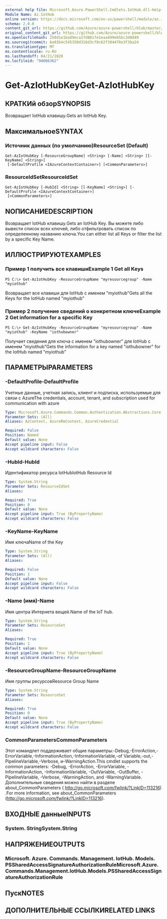 ```yaml
---
external help file: Microsoft.Azure.PowerShell.Cmdlets.IotHub.dll-Help.xml
Module Name: Az.IotHub
online version: https://docs.microsoft.com/en-us/powershell/module/az.iothub/get-aziothubkey
schema: 2.0.0
content_git_url: https://github.com/Azure/azure-powershell/blob/master/src/IotHub/IotHub/help/Get-AzIotHubKey.md
original_content_git_url: https://github.com/Azure/azure-powershell/blob/master/src/IotHub/IotHub/help/Get-AzIotHubKey.md
ms.openlocfilehash: 258d1e1bad9eca1fd8817e1eaa499eb5bc3d8d49
ms.sourcegitcommit: 6a91b4c545350d316d3cf8c62f384478e3f3ba24
ms.translationtype: MT
ms.contentlocale: ru-RU
ms.lasthandoff: 04/21/2020
ms.locfileid: "94066362"
---
```

# <span data-ttu-id="55eb3-101">Get-AzIotHubKey</span><span class="sxs-lookup"><span data-stu-id="55eb3-101">Get-AzIotHubKey</span></span>

## <span data-ttu-id="55eb3-102">КРАТКИй обзор</span><span class="sxs-lookup"><span data-stu-id="55eb3-102">SYNOPSIS</span></span>
<span data-ttu-id="55eb3-103">Возвращает IotHub клавишу.</span><span class="sxs-lookup"><span data-stu-id="55eb3-103">Gets an IotHub Key.</span></span>

## <span data-ttu-id="55eb3-104">Максимальное</span><span class="sxs-lookup"><span data-stu-id="55eb3-104">SYNTAX</span></span>

### <span data-ttu-id="55eb3-105">Источник данных (по умолчанию)</span><span class="sxs-lookup"><span data-stu-id="55eb3-105">ResourceSet (Default)</span></span>
```
Get-AzIotHubKey [-ResourceGroupName] <String> [-Name] <String> [[-KeyName] <String>]
 [-DefaultProfile <IAzureContextContainer>] [<CommonParameters>]
```

### <span data-ttu-id="55eb3-106">ResourceIdSet</span><span class="sxs-lookup"><span data-stu-id="55eb3-106">ResourceIdSet</span></span>
```
Get-AzIotHubKey [-HubId] <String> [[-KeyName] <String>] [-DefaultProfile <IAzureContextContainer>]
 [<CommonParameters>]
```

## <span data-ttu-id="55eb3-107">NОПИСАНИЕ</span><span class="sxs-lookup"><span data-stu-id="55eb3-107">DESCRIPTION</span></span>
<span data-ttu-id="55eb3-108">Возвращает IotHub клавишу.</span><span class="sxs-lookup"><span data-stu-id="55eb3-108">Gets an IotHub Key.</span></span>
<span data-ttu-id="55eb3-109">Вы можете либо вывести список всех ключей, либо отфильтровать список по определенному названию ключа.</span><span class="sxs-lookup"><span data-stu-id="55eb3-109">You can either list all Keys or filter the list by a specific Key Name.</span></span>

## <span data-ttu-id="55eb3-110">ИЛЛЮСТРИРУЮТ</span><span class="sxs-lookup"><span data-stu-id="55eb3-110">EXAMPLES</span></span>

### <span data-ttu-id="55eb3-111">Пример 1 получить все клавиши</span><span class="sxs-lookup"><span data-stu-id="55eb3-111">Example 1 Get all Keys</span></span>
```
PS C:\> Get-AzIotHubKey -ResourceGroupName "myresourcegroup" -Name "myiothub"
```

<span data-ttu-id="55eb3-112">Возвращает все клавиши для IotHub с именем "myiothub"</span><span class="sxs-lookup"><span data-stu-id="55eb3-112">Gets all the Keys for the IotHub named "myiothub"</span></span>

### <span data-ttu-id="55eb3-113">Пример 2 получение сведений о конкретном ключе</span><span class="sxs-lookup"><span data-stu-id="55eb3-113">Example 2 Get information for a specific Key</span></span>
```
PS C:\> Get-AzIotHubKey -ResourceGroupName "myresourcegroup" -Name "myiothub" -KeyName "iothubowner"
```

<span data-ttu-id="55eb3-114">Получает сведения для ключа с именем "iothubowner" для IotHub с именем "myiothub"</span><span class="sxs-lookup"><span data-stu-id="55eb3-114">Gets the information for a key named "iothubowner" for the IotHub named "myiothub"</span></span>

## <span data-ttu-id="55eb3-115">ПАРАМЕТРЫ</span><span class="sxs-lookup"><span data-stu-id="55eb3-115">PARAMETERS</span></span>

### <span data-ttu-id="55eb3-116">-DefaultProfile</span><span class="sxs-lookup"><span data-stu-id="55eb3-116">-DefaultProfile</span></span>
<span data-ttu-id="55eb3-117">Учетные данные, учетная запись, клиент и подписка, используемые для связи с Azure</span><span class="sxs-lookup"><span data-stu-id="55eb3-117">The credentials, account, tenant, and subscription used for communication with azure</span></span>

```yaml
Type: Microsoft.Azure.Commands.Common.Authentication.Abstractions.Core.IAzureContextContainer
Parameter Sets: (All)
Aliases: AzContext, AzureRmContext, AzureCredential

Required: False
Position: Named
Default value: None
Accept pipeline input: False
Accept wildcard characters: False
```

### <span data-ttu-id="55eb3-118">-HubId</span><span class="sxs-lookup"><span data-stu-id="55eb3-118">-HubId</span></span>
<span data-ttu-id="55eb3-119">Идентификатор ресурса IotHub</span><span class="sxs-lookup"><span data-stu-id="55eb3-119">IotHub Resource Id</span></span>

```yaml
Type: System.String
Parameter Sets: ResourceIdSet
Aliases:

Required: True
Position: 0
Default value: None
Accept pipeline input: True (ByPropertyName)
Accept wildcard characters: False
```

### <span data-ttu-id="55eb3-120">-KeyName</span><span class="sxs-lookup"><span data-stu-id="55eb3-120">-KeyName</span></span>
<span data-ttu-id="55eb3-121">Имя ключа</span><span class="sxs-lookup"><span data-stu-id="55eb3-121">Name of the Key</span></span>

```yaml
Type: System.String
Parameter Sets: (All)
Aliases:

Required: False
Position: 1
Default value: None
Accept pipeline input: False
Accept wildcard characters: False
```

### <span data-ttu-id="55eb3-122">-Name (имя)</span><span class="sxs-lookup"><span data-stu-id="55eb3-122">-Name</span></span>
<span data-ttu-id="55eb3-123">Имя центра Интернета вещей.</span><span class="sxs-lookup"><span data-stu-id="55eb3-123">Name of the IoT hub.</span></span> 

```yaml
Type: System.String
Parameter Sets: ResourceSet
Aliases:

Required: True
Position: 1
Default value: None
Accept pipeline input: True (ByPropertyName)
Accept wildcard characters: False
```

### <span data-ttu-id="55eb3-124">-ResourceGroupName</span><span class="sxs-lookup"><span data-stu-id="55eb3-124">-ResourceGroupName</span></span>
<span data-ttu-id="55eb3-125">Имя группы ресурсов</span><span class="sxs-lookup"><span data-stu-id="55eb3-125">Resource Group Name</span></span>

```yaml
Type: System.String
Parameter Sets: ResourceSet
Aliases:

Required: True
Position: 0
Default value: None
Accept pipeline input: True (ByPropertyName)
Accept wildcard characters: False
```

### <span data-ttu-id="55eb3-126">CommonParameters</span><span class="sxs-lookup"><span data-stu-id="55eb3-126">CommonParameters</span></span>
<span data-ttu-id="55eb3-127">Этот командлет поддерживает общие параметры:-Debug,-ErrorAction,-ErrorVariable,-InformationAction,-InformationVariable,-of Variable,-out,-PipelineVariable,-Verbose, и-WarningAction.</span><span class="sxs-lookup"><span data-stu-id="55eb3-127">This cmdlet supports the common parameters: -Debug, -ErrorAction, -ErrorVariable, -InformationAction, -InformationVariable, -OutVariable, -OutBuffer, -PipelineVariable, -Verbose, -WarningAction, and -WarningVariable.</span></span> <span data-ttu-id="55eb3-128">Дополнительные сведения можно найти в разделе about_CommonParameters ( http://go.microsoft.com/fwlink/?LinkID=113216) .</span><span class="sxs-lookup"><span data-stu-id="55eb3-128">For more information, see about_CommonParameters (http://go.microsoft.com/fwlink/?LinkID=113216).</span></span>

## <span data-ttu-id="55eb3-129">ВХОДНЫЕ данные</span><span class="sxs-lookup"><span data-stu-id="55eb3-129">INPUTS</span></span>

### <span data-ttu-id="55eb3-130">System. String</span><span class="sxs-lookup"><span data-stu-id="55eb3-130">System.String</span></span>

## <span data-ttu-id="55eb3-131">НАПРЯЖЕНИЕ</span><span class="sxs-lookup"><span data-stu-id="55eb3-131">OUTPUTS</span></span>

### <span data-ttu-id="55eb3-132">Microsoft. Azure. Commands. Management. IotHub. Models. PSSharedAccessSignatureAuthorizationRule</span><span class="sxs-lookup"><span data-stu-id="55eb3-132">Microsoft.Azure.Commands.Management.IotHub.Models.PSSharedAccessSignatureAuthorizationRule</span></span>

## <span data-ttu-id="55eb3-133">Пуск</span><span class="sxs-lookup"><span data-stu-id="55eb3-133">NOTES</span></span>

## <span data-ttu-id="55eb3-134">ДОПОЛНИТЕЛЬНЫЕ ССЫЛКИ</span><span class="sxs-lookup"><span data-stu-id="55eb3-134">RELATED LINKS</span></span>
